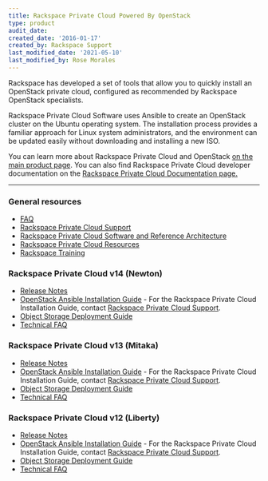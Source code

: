 ```yaml
---
title: Rackspace Private Cloud Powered By OpenStack
type: product
audit_date:
created_date: '2016-01-17'
created_by: Rackspace Support
last_modified_date: '2021-05-10'
last_modified_by: Rose Morales
---
```


Rackspace has developed a set of tools that allow you to quickly install an OpenStack private cloud, configured as recommended by Rackspace OpenStack specialists.

Rackspace Private Cloud Software uses Ansible to create an OpenStack cluster on the Ubuntu operating system. The installation process provides a familiar approach for Linux system administrators, and the environment can be updated easily without downloading and installing a new ISO.

You can learn more about Rackspace Private Cloud and OpenStack [on the main product page](https://www.rackspace.com/openstack/private). You can also find Rackspace Private Cloud developer documentation on the [Rackspace Private Cloud Documentation page.](https://docs.rackspace.com/docs/#docs-private-cloud)

<hr />

###  General resources

- [FAQ](/support/how-to/rpc-openstack-faq/)
- [Rackspace Private Cloud Support](https://www.rackspace.com/support)
- [Rackspace Private Cloud Software and Reference Architecture](https://www.rackspace.com/openstack/private/openstack)
- [Rackspace Private Cloud Resources](https://www.rackspace.com/cloud/private)
- [Rackspace Training](https://www.rackspace.com/openstack/private/training)

###  Rackspace Private Cloud v14 (Newton)

- [Release Notes](https://docs.rackspace.com/docs/private-cloud/rpc/v14/rpc-releasenotes/)
- [OpenStack Ansible Installation Guide](https://docs.openstack.org/developer/openstack-ansible/newton/) - For the Rackspace Private Cloud Installation Guide, contact [Rackspace Private Cloud Support](https://www.rackspace.com/support).
- [Object Storage Deployment Guide](https://docs.rackspace.com/docs/private-cloud/rpc/v14/rpc-swift)
- [Technical FAQ](https://docs.rackspace.com/docs/private-cloud/rpc/v14/rpc-faq-external/)

###  Rackspace Private Cloud v13 (Mitaka)

- [Release Notes](https://docs.rackspace.com/docs/private-cloud/rpc/v13/rpc-releasenotes/)
- [OpenStack Ansible Installation Guide](https://docs.openstack.org/developer/openstack-ansible/mitaka/) - For the Rackspace Private Cloud Installation Guide, contact [Rackspace Private Cloud Support](https://www.rackspace.com/support).
- [Object Storage Deployment Guide](https://docs.rackspace.com/docs/private-cloud/rpc/v13/rpc-swift)
- [Technical FAQ](https://docs.rackspace.com/docs/private-cloud/rpc/v13/rpc-faq-external/)

###  Rackspace Private Cloud v12 (Liberty)

- [Release Notes](https://docs.rackspace.com/docs/private-cloud/rpc/v12/rpc-releasenotes/)
- [OpenStack Ansible Installation Guide](https://docs.openstack.org/developer/openstack-ansible/liberty/) - For the Rackspace Private Cloud Installation Guide, contact [Rackspace Private Cloud Support](https://www.rackspace.com/support).
- [Object Storage Deployment Guide](https://docs.rackspace.com/docs/private-cloud/rpc/v12/rpc-swift)
- [Technical FAQ](https://docs.rackspace.com/docs/private-cloud/rpc/v12/rpc-faq-external/)
